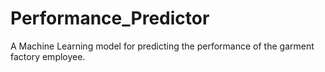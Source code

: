 # Performance_Predictor
A Machine Learning model for predicting the performance of the garment factory employee.

